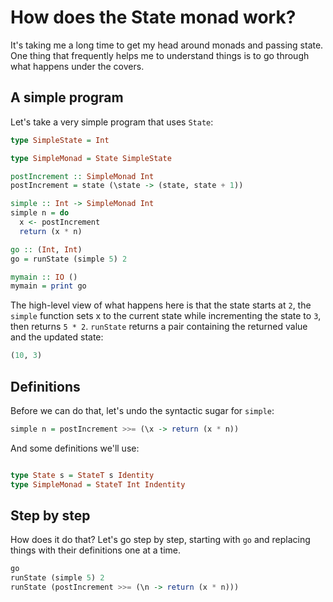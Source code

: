 # How does the State monad work?

It's taking me a long time to get my head around monads and passing state.
One thing that frequently helps me to understand things is to go through
what happens under the covers.

## A simple program 

Let's take a very simple program that uses `State`:

```haskell
type SimpleState = Int

type SimpleMonad = State SimpleState

postIncrement :: SimpleMonad Int
postIncrement = state (\state -> (state, state + 1))

simple :: Int -> SimpleMonad Int
simple n = do
  x <- postIncrement
  return (x * n)

go :: (Int, Int)
go = runState (simple 5) 2

mymain :: IO ()
mymain = print go
```

The high-level view of what happens here is that the state starts at `2`,
the `simple` function sets x to the current state while incrementing the state
to `3`, then returns `5 * 2`.  `runState` returns a pair containing the returned
value and the updated state:

```haskell
(10, 3)
```

## Definitions

Before we can do that, let's undo the syntactic sugar for `simple`:

```haskell
simple n = postIncrement >>= (\x -> return (x * n))
```

And some definitions we'll use:

```haskell

type State s = StateT s Identity
type SimpleMonad = StateT Int Indentity

```

## Step by step

How does it do that?  Let's go step by step, starting with `go` and replacing
things with their definitions one at a time.

```haskell
go
runState (simple 5) 2
runState (postIncrement >>= (\n -> return (x * n)))
```



